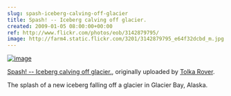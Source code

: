 ```yaml
---  
slug: spash-iceberg-calving-off-glacier
title: Spash! -- Iceberg calving off glacier.
created: 2009-01-05 08:00:00+00:00
ref: http://www.flickr.com/photos/eob/3142879795/
image: http://farm4.static.flickr.com/3201/3142879795_e64f32dcbd_m.jpg
---  
```

[![image](http://farm4.static.flickr.com/3201/3142879795_e64f32dcbd_m.jpg)](http://www.flickr.com/photos/eob/3142879795/)
 

[Spash! -- Iceberg calving off glacier.](http://www.flickr.com/photos/eob/3142879795/),
originally uploaded by [Tolka Rover](http://www.flickr.com/people/eob/).



The splash of a new iceberg falling off a glacier in Glacier Bay, Alaska.


